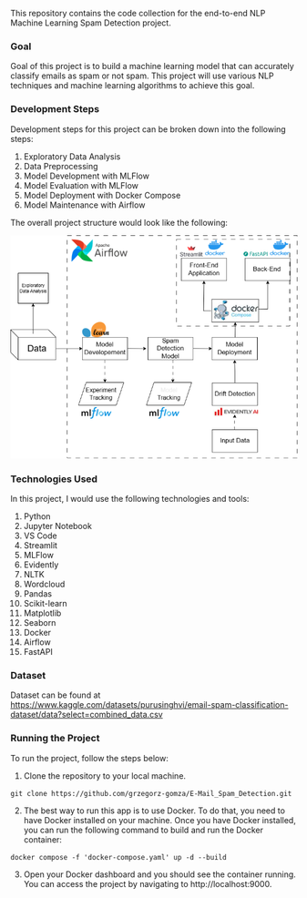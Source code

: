 This repository contains the code collection for the end-to-end NLP Machine Learning Spam Detection project. 

### Goal
Goal of this project is to build a machine learning model that can accurately classify emails as spam or not spam. This project will use various NLP techniques and machine learning algorithms to achieve this goal. 

### Development Steps
Development steps for this project can be broken down into the following steps:

1. Exploratory Data Analysis
2. Data Preprocessing
3. Model Development with MLFlow
4. Model Evaluation with MLFlow
5. Model Deployment with Docker Compose
6. Model Maintenance with Airflow

The overall project structure would look like the following:

![image](diagram.png)

### Technologies Used
In this project, I would use the following technologies and tools:

1. Python
2. Jupyter Notebook
3. VS Code
4. Streamlit
5. MLFlow
6. Evidently
7. NLTK
8. Wordcloud
9. Pandas
10. Scikit-learn
11. Matplotlib
12. Seaborn
13. Docker
14. Airflow
15. FastAPI 


### Dataset

Dataset can be found at https://www.kaggle.com/datasets/purusinghvi/email-spam-classification-dataset/data?select=combined_data.csv

### Running the Project
To run the project, follow the steps below:
1. Clone the repository to your local machine.
```
git clone https://github.com/grzegorz-gomza/E-Mail_Spam_Detection.git
```
2. The best way to run this app is to use Docker. To do that, you need to have Docker installed on your machine. Once you have Docker installed, you can run the following command to build and run the Docker container:
```
docker compose -f 'docker-compose.yaml' up -d --build 
```
3. Open your Docker dashboard and you should see the container running. You can access the project by navigating to http://localhost:9000.

